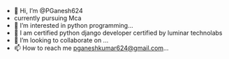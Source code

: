 - 👋 Hi, I’m @PGanesh624
- currently pursuing Mca
- 👀 I’m interested in python programming...
- 🌱 I am certified python django developer certified by luminar technolabs
- 💞️ I’m looking to collaborate on ...
- 📫 How to reach me pganeshkumar624@gmail.com...

<!---
PGanesh624/PGanesh624 is a ✨ special ✨ repository because its `README.md` (this file) appears on your GitHub profile.
You can click the Preview link to take a look at your changes.
--->
